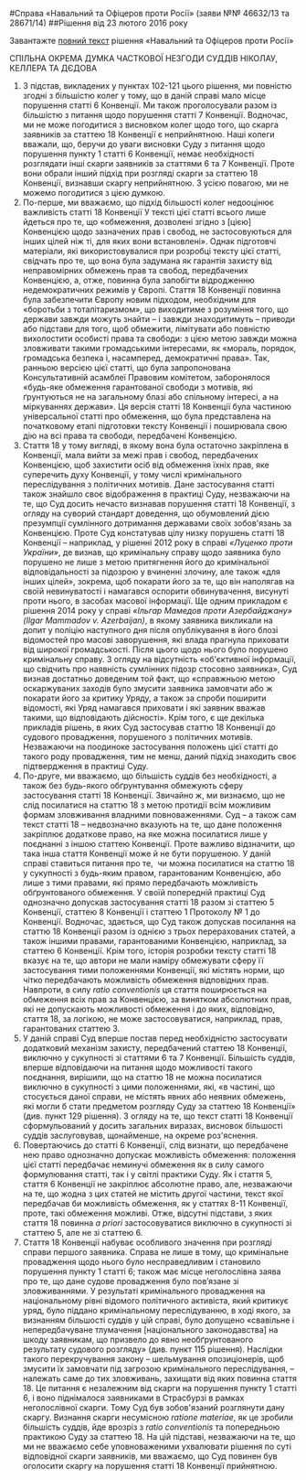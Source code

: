 #Справа «Навальний та Офіцеров проти Росії» (заяви №№ 46632/13 та 28671/14)
##Рішення від 23 лютого 2016 року

<div class="eoz-wrap">
	<div class="eoz-text">
		<p style="margin-bottom: 0;">Завантажте <a href="./Attachment_4221281000000625005_CASE_OF_NAVALNYY_AND_OFITSEROV_v.RUSSIA_ukr.pdf" target="_blank">повний текст</a> рішення «Навальний та Офіцеров проти Росії»</p>
	</div>
</div>

<p>СПІЛЬНА ОКРЕМА ДУМКА ЧАСТКОВОЇ НЕЗГОДИ СУДДІВ НІКОЛАУ, КЕЛЛЕРА ТА ДЄДОВА</p>
<ol>
<li>З підстав, викладених у пунктах 102-121 цього рішення, ми повністю згодні з більшістю колег у тому, що в даній справі мало місце порушення статті 6 Конвенції. Ми також проголосували разом із більшістю з питання щодо порушення статті 7 Конвенції. Водночас, ми не може погодитися з висновком колег щодо того, що скарга заявників за статтею 18 Конвенції є неприйнятною. Наші колеги вважали, що, беручи до уваги висновки Суду з питання щодо порушення пункту 1 статті 6 Конвенції, немає необхідності розглядати інші скарги заявників за статтями 6 та 7 Конвенції. Проте вони обрали інший підхід при розгляді скарги за статтею 18 Конвенції, визнавши скаргу неприйнятною. З усією повагою, ми не можемо погодитися з цією думкою.</li>
<li>По-перше, ми вважаємо, що підхід більшості колег недооцінює важливість статті 18 Конвенції У тексті цієї статті всього лише йдеться про те, що &laquo;обмеження, дозволені згідно з [цією] Конвенцією щодо зазначених прав і свобод, не застосовуються для інших цілей ніж ті, для яких вони встановлені&raquo;. Однак підготовчі матеріали, які використовувалися при розробці тексту цієї статті, свідчать про те, що вона була задумана як гарантія захисту від неправомірних обмежень прав та свобод, передбачених Конвенцією, а, отже, повинна була запобігти відродженню недемократичних режимів у Європі. Стаття 18 Конвенції повинна була забезпечити Європу новим підходом, необхідним для &laquo;боротьби з тоталітаризмом&raquo;, що виходитиме з розуміння того, що держави завжди можуть знайти &ndash; і завжди знаходитимуть &ndash; приводи або підстави для того, щоб обмежити, лімітувати або повністю вихолостити особисті права та свободи: з цією метою завжди можна зловживати такими громадськими інтересами, як &laquo;мораль, порядок, громадська безпека і, насамперед, демократичні права&raquo;. Так, ранньою версією цієї статті, що була запропонована Консультативній асамблеї Правовим комітетом, заборонялося &laquo;будь-яке обмеження гарантованої свободи з мотивів, які ґрунтуються не на загальному блазі або спільному інтересі, а на міркуваннях держави&raquo;. Ця версія статті 18 Конвенції була частиною універсальної статті про обмеження, що була представлена на початковому етапі підготовки тексту Конвенції і поширювала свою дію на всі права та свободи, передбачені Конвенцією.</li>
<li>Стаття 18 у тому вигляді, в якому вона була остаточно закріплена в Конвенції, мала вийти за межі прав і свобод, передбачених Конвенцією, щоб захистити осіб від обмеження їхніх прав, яке суперечить духу Конвенції, у тому числі кримінального переслідування з політичних мотивів. Дане застосування статті також знайшло своє відображення в практиці Суду, незважаючи на те, що Суд досить нечасто визнавав порушення статті 18 Конвенції, з огляду на суворий стандарт доведення, що обумовлений дією презумпції сумлінного дотримання державами своїх зобов'язань за Конвенцією. Проте Суд констатував цілу низку порушень статті 18 Конвенції &ndash; наприклад, у рішенні 2012 року в справі <em>&laquo;Луценко проти України&raquo;</em>, де визнав, що кримінальну справу щодо заявника було порушено не лише з метою притягнення його до кримінальної відповідальності за підозрою у вчиненні злочину, але також &laquo;для інших цілей&raquo;, зокрема, щоб покарати його за те, що він наполягав на своїй невинуватості і намагався оспорити обвинувачення, висунуті проти нього, в засобах масової інформації. Ще одним прикладом є рішення 2014 року у справі <em>&laquo;Ільгар Мамедов проти Азербайджану&raquo; (Ilgar Mammadov v.&nbsp;Azerbaijan)</em>, в якому заявника викликали на допит у поліцію наступного дня після опублікування в його блозі відомостей про масові заворушення, які влада прагнула приховати від широкої громадськості. Після цього щодо нього було порушено кримінальну справу. З огляду на відсутність &laquo;об'єктивної інформації, що свідчить про наявність сумлінних підозр стосовно заявника&raquo;, Суд визнав достатньо доведеним той факт, що &laquo;справжньою метою оскаржуваних заходів було змусити заявника замовчати або ж покарати його за критику Уряду, а також за спроби поширити відомості, які Уряд намагався приховати і які заявник вважав такими, що відповідають дійсності&raquo;. Крім того, є ще декілька прикладів рішень, в яких Суд застосував статтю 18 Конвенції до судового провадження, порушеного з політичних мотивів. Незважаючи на поодиноке застосування положень цієї статті до такого роду провадження, тим не менш, даний підхід знаходить своє підтвердження в практиці Суду.</li>
<li>По-друге, ми вважаємо, що більшість суддів без необхідності, а також без будь-якого обґрунтування обмежують сферу застосування статті 18 Конвенції. Звичайно ж, ми визнаємо, що не слід посилатися на статтю 18 з метою протидії всім можливим формам зловживання владними повноваженнями. Суд &ndash; а також сам текст статті 18 &ndash; недвозначно вказують на те, що дане положення закріплює додаткове право, на яке можна посилатися лише у поєднанні з іншою статтею Конвенції. Проте важливо відзначити, що така інша стаття Конвенції може й не бути порушеною. У даній справі ставиться питання про те, &nbsp;чи можна посилатися на статтю 18 у сукупності з будь-яким правом, гарантованим Конвенцією, або лише з тими правами, які прямо передбачають можливість обґрунтованого обмеження. У своїй попередній практиці Суд однозначно допускав застосування статті 18 разом зі статтею 5 Конвенції, статтею 8 Конвенції і статтею 1 Протоколу № 1 до Конвенції. Водночас, здається, що Суд також допускав посилання на статтю 18 Конвенції разом із однією з трьох перерахованих статей, а також іншими правами, гарантованими Конвенцією, наприклад, за статтею 6 Конвенції. Крім того, історія розробки тексту статті 18 вказує на те, що автори не мали наміру обмежувати сферу її застосування тими положеннями Конвенції, які містять норми, що чітко передбачають можливість обмеження відповідних прав. Навпроти, в силу <em>ratio conventionis</em> ця стаття поширюється на обмеження всіх прав за Конвенцією, за винятком абсолютних прав, які не допускають можливості обмеження і до яких, відповідно, стаття 18, за логікою, не може застосовуватися, наприклад, прав, гарантованих статтею 3.</li>
<li>У даній справі Суд вперше постав перед необхідністю застосувати додатковий механізм захисту, передбачений статтею 18 Конвенції, виключно у сукупності зі статтями 6 та 7 Конвенції. Більшість суддів, вперше відповідаючи на питання щодо можливості такого поєднання, вирішили, що на статтю 18 не можна посилатися виключно в сукупності з цими положеннями, які, &laquo;в частині, що стосується даної справи, не містять явних або неявних обмежень, які могли б стати предметом розгляду Суду за статтею 18 Конвенції&raquo; (див. пункт 129 рішення). З огляду на те, що текст статті 18 Конвенції сформульований у досить загальних виразах, висновок більшості суддів заслуговував, щонайменше, на окреме роз'яснення.</li>
<li>Повертаючись до статті 6 Конвенції, слід визнати, що передбачене нею право однозначно допускає можливість обмеження: положення цієї статті передбачає неминучі обмеження як в силу самого формулювання статті, так і у світлі практики Суду. Як і стаття 5, стаття 6 Конвенції не закріплює абсолютне право, але, незважаючи на те, що жодна з цих статей не містить другої частини, текст якої передбачав би можливість обмеження, як у статтях 8-11 Конвенції, проте, такі обмеження можливі. Отже, відсутні підстави, з яких стаття 18 повинна <em>a priori</em> застосовуватися виключно в сукупності зі статтею 5, але не зі статтею 6.</li>
<li>Стаття 18 Конвенції набуває особливого значення при розгляді справи першого заявника. Справа не лише в тому, що кримінальне провадження щодо нього було несправедливим і становило порушення пункту 1 статті 6; також має місце неголослівна заява про те, що дане судове провадження було пов&rsquo;язане зі зловживаннями. У результаті кримінального провадження на національному рівні відомого політичного активіста, який критикує уряд, було піддано кримінальному переслідуванню, в ході якого, за визнанням більшості суддів у цій справі, було допущено &laquo;свавільне і непередбачуване тлумачення [національного законодавства] на шкоду заявникам, що призвело до явно необґрунтованого результату судового розгляду&raquo; (див. пункт 115 рішення). Наслідки такого перекручування закону &ndash; шельмування опозиціонерів, щоб змусити їх замовчати під загрозою кримінального переслідування, &ndash; належать саме до тих зловживань, захищати від яких повинна стаття 18. Це питання є незалежним від скарги на порушення пункту 1 статті 6, і воно піднімалося заявниками в Страсбурзі в рамках неголослівної скарги. Тому Суд був зобов'язаний розглянути дану скаргу. Визнання скарги несумісною <em>ratione materiae</em>, як це зробили більшість суддів, йде врозріз з <em>ratio conventionis</em> та попередньою практикою Суду за статтею 18. На цій підставі, незважаючи на те, що ми не вважаємо себе уповноваженими ухвалювати рішення по суті відповідної скарги заявників, ми вважаємо, що Суд повинен був оголосити скаргу на порушення статті 18 Конвенції прийнятною.</li>
</ol>